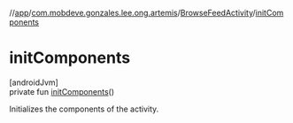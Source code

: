 //[app](../../../index.md)/[com.mobdeve.gonzales.lee.ong.artemis](../index.md)/[BrowseFeedActivity](index.md)/[initComponents](init-components.md)

# initComponents

[androidJvm]\
private fun [initComponents](init-components.md)()

Initializes the components of the activity.
